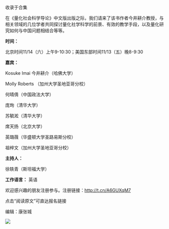 

收录于合集

在《量化社会科学导论》中文版出版之际，我们请来了该书作者今井耕介教授，与相关领域的几位学者共同探讨量化社学科学的前景、有效的教学手段，以及量化研究如何与中国问题相结合等等。

  

 **时间：**

  

北京时间11/14（六）上午9-10:30；美国东部时间11/13（五）晚8-9:30

  

 **嘉宾：**

  

Kosuke Imai 今井耕介（哈佛大学）

  

Molly Roberts （加州大学圣地亚哥分校）

  

何晴倩（中国政法大学）

  

庞珣（清华大学）

  

苏毓淞（清华大学）

  

席天扬（北京大学）

  

英璐薇（华盛顿大学圣路易斯分校）

  

祖梓文（加州大学圣地亚哥分校）

  

 **主持人：**

  

徐轶青（斯坦福大学）

  

 **工作语言：** 英语

  

欢迎感兴趣的朋友注册参与。注册链接：http://t.cn/A6GUXqM7

  

点击“阅读原文”可直达报名链接

编辑：康张城

  

![](/images/221/2.jpeg)

  

